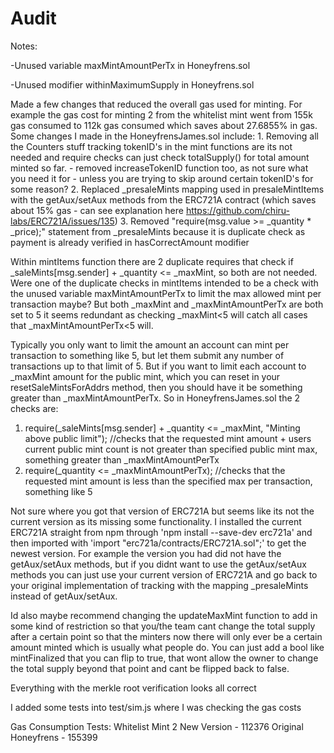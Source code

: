 # Audit
Notes:

-Unused variable maxMintAmountPerTx in Honeyfrens.sol

-Unused modifier withinMaximumSupply in Honeyfrens.sol

Made a few changes that reduced the overall gas used for minting. For example the gas cost for minting 2 from the whitelist mint went from 155k gas consumed to 112k gas consumed which saves about 27.6855% in gas. Some changes I made in the HoneyfrensJames.sol include:
    1. Removing all the Counters stuff tracking tokenID's in the mint functions are its not needed and require checks can just check totalSupply() for total amount minted so far.
        - removed increaseTokenID function too, as not sure what you need it for - unless you are trying to skip around certain tokenID's for some reason?
    2. Replaced _presaleMints mapping used in presaleMintItems with the getAux/setAux methods from the ERC721A contract (which saves about 15% gas - can see explanation here https://github.com/chiru-labs/ERC721A/issues/135)
    3. Removed "require(msg.value >= _quantity * _price);" statement from _presaleMints because it is duplicate check as payment is already verified in hasCorrectAmount modifier

Within mintItems function there are 2 duplicate requires that check if  _saleMints[msg.sender] + _quantity <= _maxMint, so both are not needed. Were one of the duplicate checks in mintItems intended to be a check with the unused variable maxMintAmountPerTx  to limit the max allowed mint per transaction maybe? But both _maxMint and _maxMintAmountPerTx are both set to 5 it seems redundant as checking _maxMint<5 will catch all cases that _maxMintAmountPerTx<5 will.

Typically you only want to limit the amount an account can mint per transaction to something like 5, but let them submit any number of transactions up to that limit of 5. But if you want to limit each account to _maxMint amount for the public mint, which you can reset in your resetSaleMintsForAddrs method, then you should have it be something greater than _maxMintAmountPerTx. So in HoneyfrensJames.sol the 2 checks are:

1. require(_saleMints[msg.sender] + _quantity <= _maxMint, "Minting above public limit");   //checks that the requested mint amount + users current public mint count is not greater than specified public mint max, something greater than _maxMintAmountPerTx
2. require(_quantity <= _maxMintAmountPerTx); //checks that the requested mint amount is less than the specified max per transaction, something like 5 

Not sure where you got that version of ERC721A but seems like its not the current version as its missing some functionality. I installed the current ERC721A straight from npm through 'npm install --save-dev erc721a' and then imported with 'import "erc721a/contracts/ERC721A.sol";' to get the newest version. For example the version you had did not have the getAux/setAux methods, but if you didnt want to use the getAux/setAux methods you can just use your current version of ERC721A and go back to your original implementation of tracking with the mapping _presaleMints instead of getAux/setAux.

Id also maybe recommend changing the updateMaxMint function to add in some kind of restriction so that you/the team cant change the total supply after a certain point so that the minters now there will only ever be a certain amount minted which is usually what people do. You can just add a bool like mintFinalized that you can flip to true, that wont allow the owner to change the total supply beyond that point and cant be flipped back to false.

Everything with the merkle root verification looks all correct

I added some tests into test/sim.js where I was checking the gas costs

Gas Consumption Tests:
Whitelist Mint 2 
New Version - 112376
Original Honeyfrens - 155399

